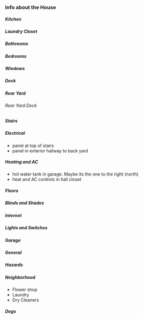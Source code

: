 ### Info about the House

##### Kitchen

##### Laundry Closet

##### Bathrooms

##### Bedrooms

##### Windows

##### Deck

##### Rear Yard

###### Rear Yard Deck

##### Stairs

##### Electrical

* panel at top of stairs
* panel in exterior hallway to back yard

##### Heating and AC

* hot water  tank in garage. Maybe its the one to the right (north)
* heat and AC controls in hall closet

##### Floors

##### Blinds and Shades

##### Internet

##### Lights and Switches

##### Garage

##### General

##### Hazards

##### Neighborhood

* Flower shop
* Laundry
* Dry Cleaners

##### Dogs
